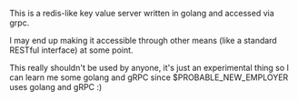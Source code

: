 This is a redis-like key value server written in golang and accessed via grpc.

I may end up making it accessible through other means (like a standard RESTful interface) at some point.

This really shouldn't be used by anyone, it's just an experimental thing so I can learn me some golang and gRPC since $PROBABLE_NEW_EMPLOYER uses golang and gRPC :)
